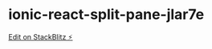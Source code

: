 # ionic-react-split-pane-jlar7e

[Edit on StackBlitz ⚡️](https://stackblitz.com/edit/ionic-react-split-pane-jlar7e)